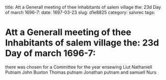 title: Att a Generall meeting of thee Inhabitants of salem village the: 23d Day of march 1696-7:
date: 1697-03-23
slug: d1e8825
category: salvrec
tags: 


<div markdown class="doc" id="d1e8825">


# Att a Generall meeting of thee Inhabitants of salem village the: 23d Day of march 1696-7: 

there was chosen for a Committee for the year ensewing Liut Nathaniell Putnam John Buxton Thomas putnam Jonathan putnam and samuell Nurs
</div>